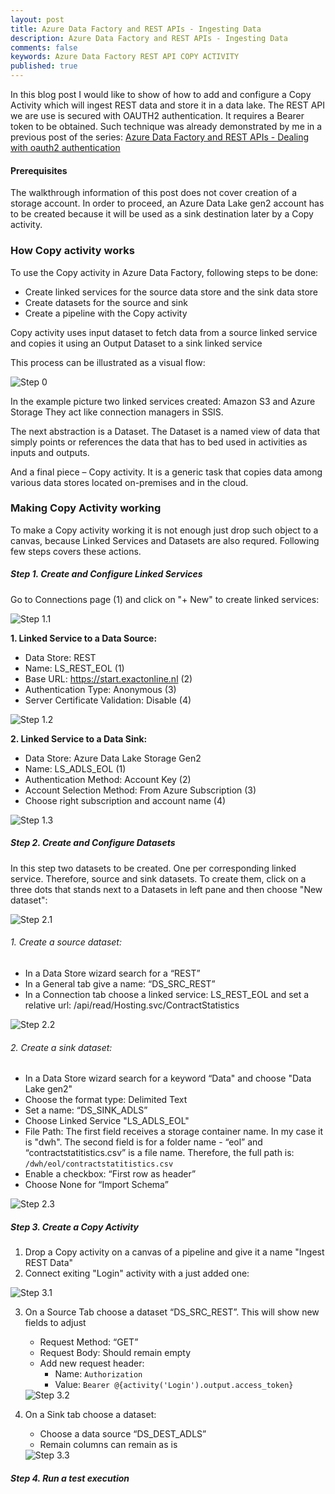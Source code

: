 ```yaml
---
layout: post
title: Azure Data Factory and REST APIs - Ingesting Data
description: Azure Data Factory and REST APIs - Ingesting Data
comments: false
keywords: Azure Data Factory REST API COPY ACTIVITY
published: true 
---
```


In this blog post I would like to show of how to add and configure a Copy Activity which will ingest REST data and store it in a data lake. 
The REST API we are use is secured with OAUTH2 authentication. It requires a Bearer token to be obtained. Such technique was already demonstrated by me in a previous post of the series: <a href='/2019/adfv2-rest-api-part1-oauth2'>Azure Data Factory and REST APIs - Dealing with oauth2 authentication</a>

#### Prerequisites

The walkthrough information of this post does not cover creation of a storage account. In order to proceed, an Azure Data Lake gen2 account has to be created because it will be used as a sink destination later by a Copy activity.

### How Copy activity works

To use the Copy activity in Azure Data Factory, following steps to be done:
 -	Create linked services for the source data store and the sink data store
 -	Create datasets for the source and sink
 -	Create a pipeline with the Copy activity

Copy activity uses input dataset to fetch data from a source linked service and copies it using an Output Dataset to a sink linked service

This process can be illustrated as a visual flow:
 
<img src="/assets/images/posts/adf-rest-p2/copy_activity_example.png" alt="Step 0" />


In the example picture two linked services created: Amazon S3 and Azure Storage
They act like connection managers in SSIS.

The next abstraction is a Dataset. The Dataset is a named view of data that simply points or references the data that has to bed used in activities as inputs and outputs.

And a final piece – Copy activity. It is a generic task that copies data among various data stores located on-premises and in the cloud.


### Making Copy Activity working
To make a Copy activity working it is not enough just drop such object to a canvas, because Linked Services and Datasets are also requred. Following few steps covers these actions.

##### Step 1. Create and Configure Linked Services

Go to Connections page (1) and click on "+ New" to create linked services:


<img src="/assets/images/posts/adf-rest-p2/step1-1.png" alt="Step 1.1" />

**1. Linked Service to a Data Source:**

 - Data Store: REST
 - Name: LS_REST_EOL (1)
 - Base URL: https://start.exactonline.nl (2)
 - Authentication Type: Anonymous (3)
 - Server Certificate Validation: Disable (4)

<img src="/assets/images/posts/adf-rest-p2/step1-2.png" alt="Step 1.2" />

**2. Linked Service to a Data Sink:**

 - Data Store: Azure Data Lake Storage Gen2
 - Name: LS_ADLS_EOL (1)
 - Authentication Method: Account Key (2)
 - Account Selection Method: From Azure Subscription (3)
 - Choose right subscription and account name (4)
 
<img src="/assets/images/posts/adf-rest-p2/step1-3.png" alt="Step 1.3" />



##### Step 2. Create and Configure Datasets

In this step two datasets to be created. One per corresponding linked service. Therefore, source and sink datasets. To create them, click on a three dots that stands next to a Datasets in left pane and then choose "New dataset":

<img src="/assets/images/posts/adf-rest-p2/step2-1.png" alt="Step 2.1" />


###### 1. Create a source dataset:
  -	In a Data Store wizard search for a “REST”
  - In a General tab give a name: “DS_SRC_REST”
  - In a Connection tab choose a linked service: LS_REST_EOL and set a relative url: /api/read/Hosting.svc/ContractStatistics

<img src="/assets/images/posts/adf-rest-p2/step2-2.png" alt="Step 2.2" />

###### 2. Create a sink dataset:
  - In a Data Store wizard search for a keyword “Data" and choose "Data Lake gen2"
  - Choose the format type: Delimited Text
  - Set a name: “DS_SINK_ADLS”
  - Choose Linked Service "LS_ADLS_EOL"
 - File Path: The first field receives a storage container name. In my case it is "dwh". The second field is for a folder name -  “eol” and “contractstatitistics.csv” is a file name. Therefore, the full path is: ```/dwh/eol/contractstatitistics.csv```
  - Enable a checkbox: “First row as header”
  - Choose None for “Import Schema”

<img src="/assets/images/posts/adf-rest-p2/step2-3.png" alt="Step 2.3" />

##### Step 3. Create a Copy Activity

 1.	Drop a Copy activity on a canvas of a pipeline and give it a name "Ingest REST Data"
 2.	Connect exiting "Login" activity with a just added one: 

<img src="/assets/images/posts/adf-rest-p2/step3-1.png" alt="Step 3.1" />

 3.	On a Source Tab choose a dataset “DS_SRC_REST”. This will show new fields to adjust
     -	Request Method: “GET”
     -	Request Body: Should remain empty
     -	Add new request header:
         -	Name: ```Authorization```
         -	Value: ```Bearer @{activity('Login').output.access_token}``` 

     <img src="/assets/images/posts/adf-rest-p2/step3-2.png" alt="Step 3.2" />
 4.	On a Sink tab choose a dataset:
    -	Choose a data source “DS_DEST_ADLS”
    -	Remain columns can remain as is
    
    <img src="/assets/images/posts/adf-rest-p2/step3-3.png" alt="Step 3.3" />

##### Step 4. Run a test execution







